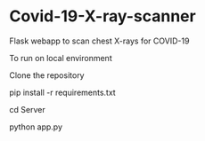 # Covid-19-X-ray-scanner
Flask webapp to scan chest X-rays for COVID-19

To run on local environment

Clone the repository

pip install -r requirements.txt

cd Server

python app.py
